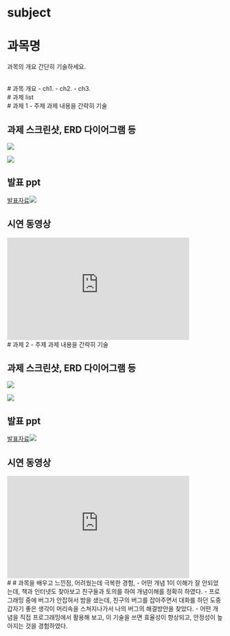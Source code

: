 # subject

# 과목명 
과목의 개요 간단히 기술하세요.

<br>
# 과목 개요
 - ch1. 
 - ch2. 
 - ch3. 

<br>
# 과제 list

<br>
# 과제 1 - 주제
과제 내용을 간략히 기술

## 과제 스크린샷, ERD 다이어그램 등
   <img src="architecture.png"/><br>
   
   <img src="erd.JPG"/><br>

## 발표 ppt 
[발표자료<img src="ppt.JPG"/>](/project.pptx)<br> 
## 시연 동영상  
<iframe width="424" height="238" src="https://www.youtube.com/embed/reOGfxYJre0" title="YouTube video player" frameborder="0" allow="accelerometer; autoplay; clipboard-write; encrypted-media; gyroscope; picture-in-picture" allowfullscreen></iframe>


<br>
# 과제 2 - 주제
과제 내용을 간략히 기술

## 과제 스크린샷,  ERD 다이어그램 등
   <img src="architecture.png"/><br>
   
   <img src="erd.JPG"/><br>
   
## 발표 ppt 
[발표자료<img src="ppt.JPG"/>](/project.pptx)<br>
## 시연 동영상  
<iframe width="424" height="238" src="https://www.youtube.com/embed/reOGfxYJre0" title="YouTube video player" frameborder="0" allow="accelerometer; autoplay; clipboard-write; encrypted-media; gyroscope; picture-in-picture" allowfullscreen></iframe>



<br>
#
# 과목을 배우고 느낀점, 어려웠는데 극복한 경험,  
  - 어떤 개념 1이 이해가 잘 안되었는데, 책과 인터넷도 찾아보고 친구들과 토의를 하여 개념이해를 정확히 하였다. 
  - 프로그래밍 중에 버그가 안잡혀서 밤을 샜는데, 친구의 버그를 잡아주면서 대화를 하던 도중 갑자기 좋은 생각이 머리속을 스쳐지나가서 나의 버그의 해결방안을 찾았다.
  - 어떤 개념을 직접 프로그래밍에서 활용해 보고, 이 기술을 쓰면 효율성이 향상되고, 안정성이 높아지는 것을 경험하였다.
